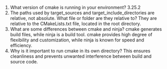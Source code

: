 1. What version of cmake is running in your environment?
    3.25.2
2. The paths used by target_sources and target_include_directories are relative, not absolute. What file or folder are they relative to?
    They are relative to the CMakeLists.txt file, located in the root directory.
3. What are some differences between cmake and ninja?
    cmake generates build files, while ninja is a build tool.
    cmake provides high degree of flexibility and customization, while ninja is known for speed and efficiency.
4. Why is it important to run cmake in its own directory?
    This ensures cleanliness and prevents unwanted interference between build and source code.